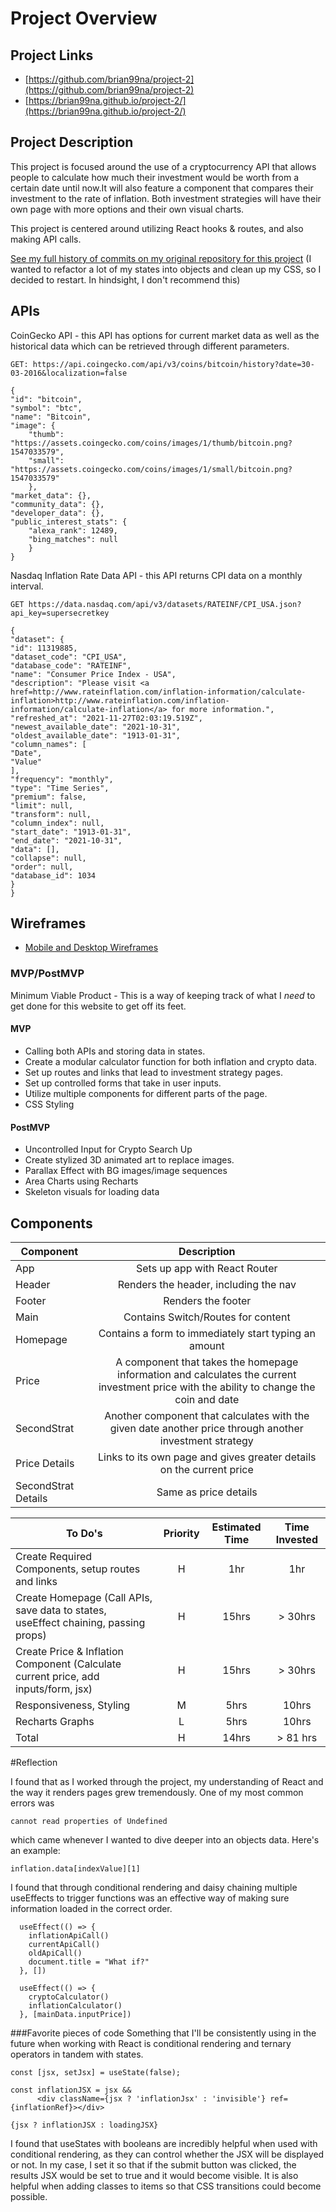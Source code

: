 # Project Overview

## Project Links

- [https://github.com/brian99na/project-2](https://github.com/brian99na/project-2)
- [https://brian99na.github.io/project-2/](https://brian99na.github.io/project-2/)

## Project Description

This project is focused around the use of a cryptocurrency API that allows people to calculate how much their investment would be worth from a certain date until now.It will also feature a component that compares their investment to the rate of inflation.
Both investment strategies will have their own page with more options and their own visual charts.

This project is centered around utilizing React hooks & routes, and also making API calls.

[See my full history of commits on my original repository for this project](https://github.com/brian99na/project-2) 
(I wanted to refactor a lot of my states into objects and clean up my CSS, so I decided to restart. In hindsight, I don't recommend this)

## APIs

CoinGecko API - this API has options for current market data as well as the historical data which can be retrieved through different parameters.

```
GET: https://api.coingecko.com/api/v3/coins/bitcoin/history?date=30-03-2016&localization=false

{
"id": "bitcoin",
"symbol": "btc",
"name": "Bitcoin",
"image": {
	"thumb": "https://assets.coingecko.com/coins/images/1/thumb/bitcoin.png?1547033579",
	"small": "https://assets.coingecko.com/coins/images/1/small/bitcoin.png?1547033579"
	},
"market_data": {},
"community_data": {},
"developer_data": {},
"public_interest_stats": {
	"alexa_rank": 12489,
	"bing_matches": null
	}
}
```
Nasdaq Inflation Rate Data API - this API returns CPI data on a monthly interval.
```
GET https://data.nasdaq.com/api/v3/datasets/RATEINF/CPI_USA.json?api_key=supersecretkey

{
"dataset": {
"id": 11319885,
"dataset_code": "CPI_USA",
"database_code": "RATEINF",
"name": "Consumer Price Index - USA",
"description": "Please visit <a href=http://www.rateinflation.com/inflation-information/calculate-inflation>http://www.rateinflation.com/inflation-information/calculate-inflation</a> for more information.",
"refreshed_at": "2021-11-27T02:03:19.519Z",
"newest_available_date": "2021-10-31",
"oldest_available_date": "1913-01-31",
"column_names": [
"Date",
"Value"
],
"frequency": "monthly",
"type": "Time Series",
"premium": false,
"limit": null,
"transform": null,
"column_index": null,
"start_date": "1913-01-31",
"end_date": "2021-10-31",
"data": [],
"collapse": null,
"order": null,
"database_id": 1034
}
}
```


## Wireframes

- [Mobile and Desktop Wireframes](https://www.figma.com/file/nVvxhFwbIqFPyypM3msA2z/Untitled?node-id=0%3A1)


### MVP/PostMVP

Minimum Viable Product - This is a way of keeping track of what I *need* to get done for this website to get off its feet.

#### MVP
- Calling both APIs and storing data in states.
- Create a modular calculator function for both inflation and crypto data.
- Set up routes and links that lead to investment strategy pages.
- Set up controlled forms that take in user inputs. 
- Utilize multiple components for different parts of the page.
- CSS Styling

#### PostMVP

- Uncontrolled Input for Crypto Search Up
- Create stylized 3D animated art to replace images.
- Parallax Effect with BG images/image sequences
- Area Charts using Recharts
- Skeleton visuals for loading data

## Components

| Component | Description | 
| --- | :---: |  
| App | Sets up app with React Router | 
| Header | Renders the header, including the nav | 
| Footer | Renders the footer |
| Main | Contains Switch/Routes for content |
| Homepage | Contains a form to immediately start typing an amount | 
| Price | A component that takes the homepage information and calculates the current investment price with the ability to change the coin and date |
| SecondStrat | Another component that calculates with the given date another price through another investment strategy |
| Price Details | Links to its own page and gives greater details on the current price |
| SecondStrat Details | Same as price details |


| To Do's | Priority | Estimated Time | Time Invested |
| --- | :---: |  :---: | :---: |
| Create Required Components, setup routes and links | H | 1hr | 1hr | 
| Create Homepage (Call APIs, save data to states, useEffect chaining, passing props) | H | 15hrs | > 30hrs | 
| Create Price & Inflation Component (Calculate current price, add inputs/form, jsx)| H | 15hrs | > 30hrs | 
| Responsiveness, Styling | M | 5hrs | 10hrs | 
| Recharts Graphs | L | 5hrs | 10hrs | 
| Total | H | 14hrs | > 81 hrs |

#Reflection

 I found that as I worked through the project, my understanding of React and the way it renders pages grew tremendously. One of my most common errors was 
```
cannot read properties of Undefined
```
which came whenever I wanted to dive deeper into an objects data. Here's an example:
```
inflation.data[indexValue][1]
```
I found that through conditional rendering and daisy chaining multiple useEffects to trigger functions was an effective way of making sure information loaded in the correct order.
```
  useEffect(() => {
    inflationApiCall()
    currentApiCall()
    oldApiCall()
    document.title = "What if?"
  }, [])

  useEffect(() => {
    cryptoCalculator()
    inflationCalculator()
  }, [mainData.inputPrice])
```

###Favorite pieces of code
Something that I'll be consistently using in the future when working with React is conditional rendering and ternary operators in tandem with states.

```
const [jsx, setJsx] = useState(false);

const inflationJSX = jsx &&
      <div className={jsx ? 'inflationJsx' : 'invisible'} ref={inflationRef}></div>

{jsx ? inflationJSX : loadingJSX}
```
I found that useStates with booleans are incredibly helpful when used with conditional rendering, as they can control whether the JSX will be displayed or not. In my case, I set it so that if the submit button was clicked, the results JSX would be set to true and it would become visible. It is also helpful when adding classes to items so that CSS transitions could become possible. 